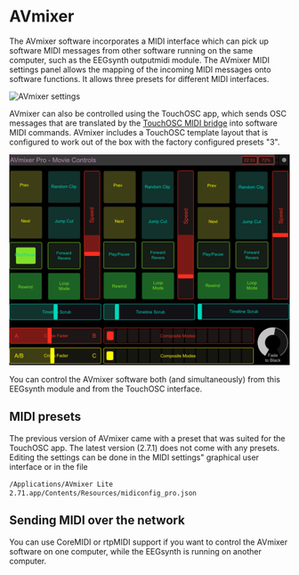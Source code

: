 # AVmixer

The AVmixer software incorporates a MIDI interface which can pick up software MIDI messages from other software running on the same computer, such as the EEGsynth outputmidi module. The AVmixer MIDI settings panel allows the mapping of the incoming MIDI messages onto software functions. It allows three presets for different MIDI interfaces.

![AVmixer settings](figures/avmixer.png)

AVmixer can also be controlled using the TouchOSC app, which sends OSC messages that are translated by the [TouchOSC MIDI bridge](http://hexler.net/docs/touchosc-configuration-connections-bridge) into software MIDI commands. AVmixer includes a TouchOSC template layout that is configured to work out of the box with the factory configured presets "3".

![TouchOSC AVmixer interface](figures/touchosc-avmixer.png)

You can control the AVmixer software both (and simultaneously) from this EEGsynth module and from the TouchOSC interface.

## MIDI presets

The previous version of AVmixer came with a preset that was suited for the TouchOSC app. The latest version (2.7.1) does not come with any presets. Editing the settings can be done in the MIDI settings" graphical user interface or in the file

    /Applications/AVmixer Lite 2.71.app/Contents/Resources/midiconfig_pro.json

## Sending MIDI over the network

You can use CoreMIDI or rtpMIDI support if you want to control the AVmixer software on one computer, while the EEGsynth is running on another computer.

